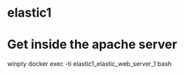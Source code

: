 # elastic1

# Get inside the apache server 
winpty docker exec -ti  elastic1_elastic_web_server_1 bash
